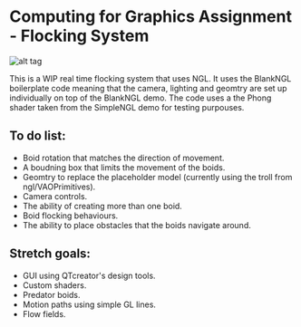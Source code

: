 # Computing for Graphics Assignment - Flocking System
![alt tag](https://www.red3d.com/cwr/boids/images/flocking_around_19.gif)

This is a WIP real time flocking system that uses NGL. It uses the BlankNGL boilerplate
code meaning that the camera, lighting and geomtry are set up individually on top of the BlankNGL demo.
The code uses a the Phong shader taken from the SimpleNGL demo for testing purpouses.

## To do list:
* Boid rotation that matches the direction of movement.
* A boudning box that limits the movement of the boids.
* Geomtry to replace the placeholder model (currently using the troll from ngl/VAOPrimitives).
* Camera controls.
* The ability of creating more than one boid.
* Boid flocking behaviours.
* The ability to place obstacles that the boids navigate around.

## Stretch goals:
* GUI using QTcreator's design tools.
* Custom shaders.
* Predator boids.
* Motion paths using simple GL lines.
* Flow fields.
